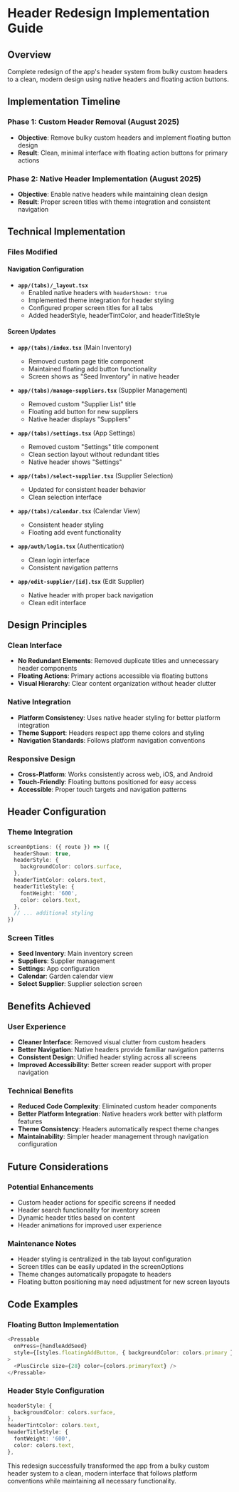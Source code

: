 # Header Redesign Implementation Guide

## Overview
Complete redesign of the app's header system from bulky custom headers to a clean, modern design using native headers and floating action buttons.

## Implementation Timeline

### Phase 1: Custom Header Removal (August 2025)
- **Objective**: Remove bulky custom headers and implement floating button design
- **Result**: Clean, minimal interface with floating action buttons for primary actions

### Phase 2: Native Header Implementation (August 2025)
- **Objective**: Enable native headers while maintaining clean design
- **Result**: Proper screen titles with theme integration and consistent navigation

## Technical Implementation

### Files Modified

#### Navigation Configuration
- **`app/(tabs)/_layout.tsx`**
  - Enabled native headers with `headerShown: true`
  - Implemented theme integration for header styling
  - Configured proper screen titles for all tabs
  - Added headerStyle, headerTintColor, and headerTitleStyle

#### Screen Updates
- **`app/(tabs)/index.tsx`** (Main Inventory)
  - Removed custom page title component
  - Maintained floating add button functionality
  - Screen shows as "Seed Inventory" in native header

- **`app/(tabs)/manage-suppliers.tsx`** (Supplier Management)
  - Removed custom "Supplier List" title
  - Floating add button for new suppliers
  - Native header displays "Suppliers"

- **`app/(tabs)/settings.tsx`** (App Settings)
  - Removed custom "Settings" title component
  - Clean section layout without redundant titles
  - Native header shows "Settings"

- **`app/(tabs)/select-supplier.tsx`** (Supplier Selection)
  - Updated for consistent header behavior
  - Clean selection interface

- **`app/(tabs)/calendar.tsx`** (Calendar View)
  - Consistent header styling
  - Floating add event functionality

- **`app/auth/login.tsx`** (Authentication)
  - Clean login interface
  - Consistent navigation patterns

- **`app/edit-supplier/[id].tsx`** (Edit Supplier)
  - Native header with proper back navigation
  - Clean edit interface

## Design Principles

### Clean Interface
- **No Redundant Elements**: Removed duplicate titles and unnecessary header components
- **Floating Actions**: Primary actions accessible via floating buttons
- **Visual Hierarchy**: Clear content organization without header clutter

### Native Integration
- **Platform Consistency**: Uses native header styling for better platform integration
- **Theme Support**: Headers respect app theme colors and styling
- **Navigation Standards**: Follows platform navigation conventions

### Responsive Design
- **Cross-Platform**: Works consistently across web, iOS, and Android
- **Touch-Friendly**: Floating buttons positioned for easy access
- **Accessible**: Proper touch targets and navigation patterns

## Header Configuration

### Theme Integration
```typescript
screenOptions: ({ route }) => ({
  headerShown: true,
  headerStyle: {
    backgroundColor: colors.surface,
  },
  headerTintColor: colors.text,
  headerTitleStyle: {
    fontWeight: '600',
    color: colors.text,
  },
  // ... additional styling
})
```

### Screen Titles
- **Seed Inventory**: Main inventory screen
- **Suppliers**: Supplier management
- **Settings**: App configuration
- **Calendar**: Garden calendar view
- **Select Supplier**: Supplier selection screen

## Benefits Achieved

### User Experience
- **Cleaner Interface**: Removed visual clutter from custom headers
- **Better Navigation**: Native headers provide familiar navigation patterns
- **Consistent Design**: Unified header styling across all screens
- **Improved Accessibility**: Better screen reader support with proper navigation

### Technical Benefits
- **Reduced Code Complexity**: Eliminated custom header components
- **Better Platform Integration**: Native headers work better with platform features
- **Theme Consistency**: Headers automatically respect theme changes
- **Maintainability**: Simpler header management through navigation configuration

## Future Considerations

### Potential Enhancements
- Custom header actions for specific screens if needed
- Header search functionality for inventory screen
- Dynamic header titles based on content
- Header animations for improved user experience

### Maintenance Notes
- Header styling is centralized in the tab layout configuration
- Screen titles can be easily updated in the screenOptions
- Theme changes automatically propagate to headers
- Floating button positioning may need adjustment for new screen layouts

## Code Examples

### Floating Button Implementation
```typescript
<Pressable 
  onPress={handleAddSeed} 
  style={[styles.floatingAddButton, { backgroundColor: colors.primary }]}
>
  <PlusCircle size={28} color={colors.primaryText} />
</Pressable>
```

### Header Style Configuration
```typescript
headerStyle: {
  backgroundColor: colors.surface,
},
headerTintColor: colors.text,
headerTitleStyle: {
  fontWeight: '600',
  color: colors.text,
},
```

This redesign successfully transformed the app from a bulky custom header system to a clean, modern interface that follows platform conventions while maintaining all necessary functionality.
